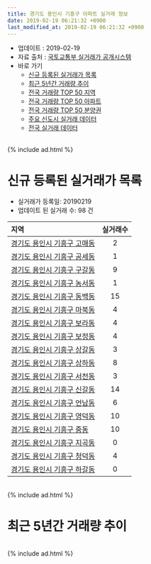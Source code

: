 ```yaml
---
title: 경기도 용인시 기흥구 아파트 실거래 정보
date: 2019-02-19 06:21:32 +0900
last_modified_at: 2019-02-19 06:21:32 +0900
---
```


* 업데이트 : 2019-02-19
* 자료 출처 : [국토교통부 실거래가 공개시스템](http://rt.molit.go.kr)
* 바로 가기
    * [신규 등록된 실거래가 목록](#신규-등록된-실거래가-목록)
    * [최근 5년간 거래량 추이](#최근-5년간-거래량-추이)
    * [전국 거래량 TOP 50 지역](https://inasie.github.io/apt-trade-info/최근-3개월-전국에서-가장-거래가-많이-발생한-지역)
    * [전국 거래량 TOP 50 아파트](https://inasie.github.io/apt-trade-info/최근-3개월-전국에서-가장-거래가-많이-발생한-아파트)
    * [전국 거래량 TOP 50 분양권](https://inasie.github.io/apt-trade-info/최근-3개월-전국에서-가장-거래가-많이-발생한-분양권)
    * [주요 신도시 실거래 데이터](https://inasie.github.io/apt-trade-info/주요-신도시)
    * [전국 실거래 데이터](https://inasie.github.io/apt-trade-info/전국)

<br>
{% include ad.html %}
<br>

# 신규 등록된 실거래가 목록
* 실거래가 등록일: 20190219
* 업데이트 된 실거래 수: 98 건


|지역|실거래수|
|:---|:---:|
|[경기도 용인시 기흥구 고매동](https://inasie.github.io/apt-trade-info/경기도-용인시-기흥구-고매동)|2|
|[경기도 용인시 기흥구 공세동](https://inasie.github.io/apt-trade-info/경기도-용인시-기흥구-공세동)|1|
|[경기도 용인시 기흥구 구갈동](https://inasie.github.io/apt-trade-info/경기도-용인시-기흥구-구갈동)|9|
|[경기도 용인시 기흥구 농서동](https://inasie.github.io/apt-trade-info/경기도-용인시-기흥구-농서동)|1|
|[경기도 용인시 기흥구 동백동](https://inasie.github.io/apt-trade-info/경기도-용인시-기흥구-동백동)|15|
|[경기도 용인시 기흥구 마북동](https://inasie.github.io/apt-trade-info/경기도-용인시-기흥구-마북동)|4|
|[경기도 용인시 기흥구 보라동](https://inasie.github.io/apt-trade-info/경기도-용인시-기흥구-보라동)|4|
|[경기도 용인시 기흥구 보정동](https://inasie.github.io/apt-trade-info/경기도-용인시-기흥구-보정동)|4|
|[경기도 용인시 기흥구 상갈동](https://inasie.github.io/apt-trade-info/경기도-용인시-기흥구-상갈동)|3|
|[경기도 용인시 기흥구 상하동](https://inasie.github.io/apt-trade-info/경기도-용인시-기흥구-상하동)|8|
|[경기도 용인시 기흥구 서천동](https://inasie.github.io/apt-trade-info/경기도-용인시-기흥구-서천동)|3|
|[경기도 용인시 기흥구 신갈동](https://inasie.github.io/apt-trade-info/경기도-용인시-기흥구-신갈동)|14|
|[경기도 용인시 기흥구 언남동](https://inasie.github.io/apt-trade-info/경기도-용인시-기흥구-언남동)|6|
|[경기도 용인시 기흥구 영덕동](https://inasie.github.io/apt-trade-info/경기도-용인시-기흥구-영덕동)|10|
|[경기도 용인시 기흥구 중동](https://inasie.github.io/apt-trade-info/경기도-용인시-기흥구-중동)|10|
|[경기도 용인시 기흥구 지곡동](https://inasie.github.io/apt-trade-info/경기도-용인시-기흥구-지곡동)|0|
|[경기도 용인시 기흥구 청덕동](https://inasie.github.io/apt-trade-info/경기도-용인시-기흥구-청덕동)|4|
|[경기도 용인시 기흥구 하갈동](https://inasie.github.io/apt-trade-info/경기도-용인시-기흥구-하갈동)|0|


<br>
{% include ad.html %}
<br>

# 최근 5년간 거래량 추이


<div style="width:100%;">
    <canvas id="deal_progress" height="200"></canvas>
</div>

<script>
new Chart(document.getElementById("deal_progress"), {
    type: 'line',
    data: {
        labels: ['201402','201403','201404','201405','201406','201407','201408','201409','201410','201411','201412','201501','201502','201503','201504','201505','201506','201507','201508','201509','201510','201511','201512','201601','201602','201603','201604','201605','201606','201607','201608','201609','201610','201611','201612','201701','201702','201703','201704','201705','201706','201707','201708','201709','201710','201711','201712','201801','201802','201803','201804','201805','201806','201807','201808','201809','201810','201811','201812','201901','201902'],
        datasets: [{
            label: '매매',
            pointRadius: 1,
            data: [754, 696, 441, 490, 450, 517, 876, 910, 827, 605, 610, 741, 689, 1115, 896, 819, 863, 855, 676, 702, 784, 462, 397, 308, 293, 410, 392, 494, 624, 622, 665, 668, 909, 531, 382, 269, 371, 485, 405, 553, 799, 696, 509, 552, 346, 387, 332, 556, 708, 964, 711, 788, 721, 654, 992, 1402, 973, 553, 366, 263, 86],
            borderColor: "rgba(255, 201, 14, 1)",
            backgroundColor: "rgba(255, 201, 14, 0.5)",
            fill: false,
            lineTension: 0
        },{
            label: '전월세',
            pointRadius: 1,
            data: [827, 742, 566, 605, 676, 723, 832, 733, 820, 687, 755, 780, 737, 816, 708, 640, 639, 732, 690, 616, 706, 590, 671, 629, 602, 685, 569, 609, 582, 679, 664, 579, 755, 681, 691, 565, 721, 667, 547, 535, 677, 636, 562, 539, 476, 516, 509, 587, 553, 716, 494, 578, 580, 696, 667, 707, 859, 585, 609, 585, 174],
            borderColor: "rgba(0, 141, 185, 1)",
            backgroundColor: "rgba(0, 141, 185, 0.5)",
            fill: false,
            lineTension: 0
        }
        ]
    },
    options: {
        responsive: true,
        title: {
            display: false
        },
        tooltips: {
            mode: 'index',
            intersect: false
        },
        hover: {
            mode: 'nearest',
            intersect: true
        },
        scales: {
            xAxes: [{
                display: true,
                scaleLabel: {
                    display: true,
                    labelString: '년/월'
                }
            }],
            yAxes: [{
                display: true,
                ticks: {
                    suggestedMin: 0,
                },
                scaleLabel: {
                    display: true,
                    labelString: '실거래 수'
                }
            }]
        }
    }
});

</script>


<br>
{% include ad.html %}
<br>


